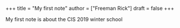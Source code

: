 +++
title = "My first note"
author = ["Freeman Rick"]
draft = false
+++

My first note is about the CIS 2019 winter school
